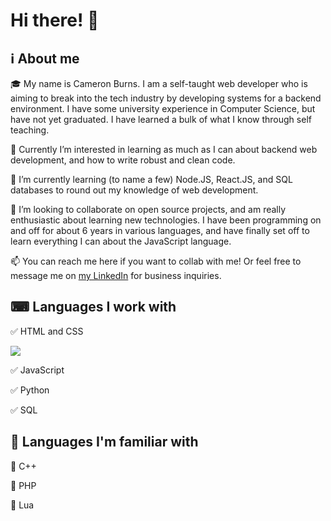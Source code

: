 <h1>Hi there! 👋</h1>

<h2>ℹ About me</h2>

<p>🎓 My name is Cameron Burns. I am a self-taught web developer who is aiming to break into the tech industry by developing systems for a backend environment. I have some university experience in Computer Science, but have not yet graduated. I have learned a bulk of what I know through self teaching.</p>
<p>👀 Currently I’m interested in learning as much as I can about backend web development, and how to write robust and clean code.</p>
<p>🌱 I’m currently learning (to name a few) Node.JS, React.JS, and SQL databases to round out my knowledge of web development.</p>
<p>🤝 I’m looking to collaborate on open source projects, and am really enthusiastic about learning new technologies. I have been programming on and off for about 6 years in various languages, and have finally set off to learn everything I can about the JavaScript language.</p>
<p>📫 You can reach me here if you want to collab with me! Or feel free to message me on <a href="https://www.linkedin.com/in/cameron--burns/">my LinkedIn</a> for business inquiries.</p>

 <h2>⌨ Languages I work with</h2>
 <p>✅ HTML and CSS</p> <img src="https://upload.wikimedia.org/wikipedia/commons/6/61/HTML5_logo_and_wordmark.svg">
 <p>✅ JavaScript</p>
 <p>✅ Python</p>
 <p>✅ SQL</p>
 
 <h2>🤔 Languages I'm familiar with</h2>
 <p>🔳 C++</p>
 <p>🔳 PHP</p>
 <p>🔳 Lua</p>

<!---
Cameron0942/Cameron0942 is a ✨ special ✨ repository because its `README.md` (this file) appears on your GitHub profile.
You can click the Preview link to take a look at your changes.
--->
